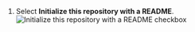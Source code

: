 1. Select **Initialize this repository with a README**.
   ![Initialize this repository with a README checkbox](/assets/images/help/repository/initialize-with-readme.png)
